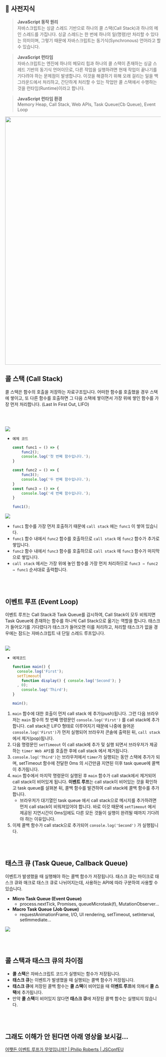 ## 📌 사전지식

> **JavaScript 동작 원리**<br />
자바스크립트는 싱글 스레드 기반으로 하나의 콜 스택(Call Stack)과 하나의 메인 스레드를 가집니다.
싱글 스레드는 한 번에 하나의 일(명령)만 처리할 수 있다는 의미이며,
그렇기 때문에 자바스크립트는 동기식(Synchronous) 언어라고 할 수 있습니다.
> 

> **JavaScript 런타임**<br />
자바스크립트는 엔진에 하나의 메모리 힙과 하나의 콜 스택이 존재하는 싱글 스레드 기반의 동기식 언어이므로, 다른 작업을 실행하려면 현재 작업이 끝나기를 기다려야 하는 문제점이 발생합니다.
이것을 해결하기 위해 오래 걸리는 일을 백그라운드에서 처리하고, 간단하게 처리할 수 있는 작업만 콜 스택에서 수행하는 것을 런타임(Runtime)이라고 합니다.
> 

> **JavaScript 런타임 환경**<br />
Memory Heap, Call Stack, Web APIs, Task Queue(Cb Queue), Event Loop
> 

<img width="800" src="https://github.com/CS-TeamStudy/CS_Study_for_Interview/assets/116873887/9943f02b-2ca5-4ec0-b684-3e27868d7198" />

<br />

## 콜 스택 (Call Stack)

콜 스택은 함수의 호출을 저장하는 자료구조입니다. 어떠한 함수를 호출했을 경우 스택에 쌓이고, 또 다른 함수를 호출하면 그 다음 스택에 쌓이면서 가장 위에 쌓인 함수를 가장 먼저 처리합니다. (Last In First Out, LIFO)

<br /><br />

<img width="" src="https://github.com/CS-TeamStudy/CS_Study_for_Interview/assets/116873887/842b7de1-643c-4ce9-afa6-7b0592a3b34c" />


- `예제 코드`
    
    ```jsx
    const func1 = () => {
        func2();
        console.log('첫 번째 함수입니다.');
    }
    
    const func2 = () => {
        func3();
        console.log('두 번째 함수입니다.');
    }
    const func3 = () => {
        console.log('세 번째 함수입니다.');
    }
    
    func1();
    ```
    
<img width="" src="https://github.com/CS-TeamStudy/CS_Study_for_Interview/assets/116873887/41bf044a-ba17-463a-afcc-bbd55f946d70" />

- `func1` 함수를 가장 먼저 호출하기 때문에 `call stack` 에는 `func1` 이 쌓여 있습니다.
- `func1` 함수 내에서 `func2` 함수를 호출하므로 `call stack` 에 `func2` 함수가 추가로 쌓입니다.
- `func2` 함수 내에서 `func3` 함수를 호출하므로 `call stack` 에 `func3` 함수가 마지막으로 쌓입니다.
- `call stack` 에서는 가장 위에 놓인 함수를 가장 먼저 처리하므로 `func3 → func2 → func1` 순서대로 출력합니다.

<br /><br />

## 이벤트 루프 (Event Loop)

이벤트 루프는 Call Stack과 Task Queue를 감시하여, Call Stack이 모두 비워지면 Task Queue에 존재하는 함수를 하나씩 Call Stack으로 옮기는 역할을 합니다. 태스크가 들어오기를 기다렸다가 태스크가 들어오면 이를 처리하고, 처리할 태스크가 없을 경우에는 잠드는 자바스크립트 내 단일 스레드 루프입니다.

<br />

<img width="" src="https://github.com/CS-TeamStudy/CS_Study_for_Interview/assets/116873887/93e3e0a2-b678-4915-919e-1fd46ae64e11" />


- `예제코드`
    
    ```jsx
    function main() {
      console.log('First');
      setTimeout(
        function display() { console.log('Second'); }
      , 0);
    	console.log('Third');
    }
    
    main();
    ```

1. `main` 함수에 대한 호출이 먼저 call stack 에 추가(push)됩니다. 그런 다음 브라우저는 `main` 함수의 첫 번째 명령문인 `console.log('First')` 를 call stack에 추가합니다. call stack은 LIFO 형태로 이루어지기 때문에 나중에 들어온 `console.log('First')`가 먼저 실행되어 브라우저 콘솔에 출력된 뒤, `call stack`에서 제거(pop)됩니다.
2. 다음 명령문인 `setTimeout` 이 call stack에 추가 및 실행 되면서 브라우저가 제공하는 `timer Web API`를 호출한 후에 call stack 에서 제거됩니다.
3. `console.log('Third')`는 브라우저에서 `timer`가 실행되는 동안 스택에 추가가 되며,  setTimeout 함수에 전달한 0ms 의 시간만큼 지연된 이후 task queue에 콜백이 추가됩니다.
4. `main` 함수에서 마지막 명령문이 실행된 후 `main` 함수가 call stack에서 제거되어 call stack이 비어있게 됩니다. **이벤트 루프**는 call stack이 비어있는 것을 확인하고 task queue를 살펴본 뒤, 콜백 함수를 발견하여 call stack에 콜백 함수를 추가합니다.
    - 브라우저가 대기열인 task queue 에서 call stack으로 메시지를 추가하려면 먼저 call stack이 비워져있어야 합니다. 바로 이것 때문에 `setTimeout` 에서 제공된 지연시간이 0ms임에도 다른 모든 것들이 실행이 완려될 때까지 기다려야 하는 이유입니다.
5. 이제 콜백 함수가 call stack으로 추가되어 `console.log('Second')` 가 실행됩니다.

<br /><br />

## 태스크 큐 (Task Queue, Callback Queue)

이벤트가 발생했을 때 실행해야 하는 콜백 함수가 저장됩니다. 태스크 큐는 마이크로 태스크 큐와 매크로 태스크 큐로 나뉘어지는데, 사용하는 API에 따라 구분하여 사용할 수 있습니다.

- **Micro Task Queue (Event Queue)**
    - process.nextTick, Promises, queueMicrotask(f), MutationObserver…
- **Macro Task Queue (Job Queue)**
    - requestAnimationFrame, I/O, UI rendering, setTimeout, setInterval, setImmediate…

<img width="" src="https://github.com/CS-TeamStudy/CS_Study_for_Interview/assets/116873887/53a0c306-29e2-43db-85b2-c87413b2b68f" />

<br /><br />

## 콜 스택과 태스크 큐의 차이점

- **콜 스택**은 자바스크립트 코드가 실행되는 함수가 저장됩니다.
- **태스크 큐**는 이벤트가 발생했을 때 실행되는 콜백 함수가 저장됩니다.
- **태스크 큐**에 저장된 콜백 함수는 **콜 스택**이 비어있을 때 **이벤트 루프**에 의해서 **콜 스택**에 추가됩니다.
- 만약 **콜 스택**이 비어있지 않다면 **태스크 큐**에 저장된 콜백 함수는 실행되지 않습니다.

<br /><br />

## 그래도 이해가 안 된다면 아래 영상을 보시길...

[어쨋든 이벤트 루프가 무엇입니까? | Philip Roberts | JSConfEU](https://youtu.be/8aGhZQkoFbQ?si=ZIb5Zt0mzJvMWpOa)
